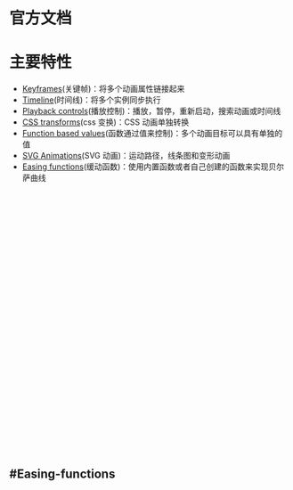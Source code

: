 # 官方文档

# 主要特性

- [Keyframes](#Keyframes)(关键帧)：将多个动画属性链接起来
- [Timeline](#Timeline)(时间线)：将多个实例同步执行
- [Playback controls](#Playback-controls)(播放控制)：播放，暂停，重新启动，搜索动画或时间线
- [CSS transforms](#CSS-transforms)(css 变换)：CSS 动画单独转换
- [Function based values](#Function-based-values)(函数通过值来控制)：多个动画目标可以具有单独的值
- [SVG Animations](#SVG-Animations)(SVG 动画)：运动路径，线条图和变形动画
- [Easing functions](#Easing-functions)(缓动函数)：使用内置函数或者自己创建的函数来实现贝尔萨曲线

<br>


<br>
<br>


<br><br>


<br><br>


<br><br>


<br><br>


<br><br>


<br><br>


<br><br>


<br><br>


<br>

## #Easing-functions
